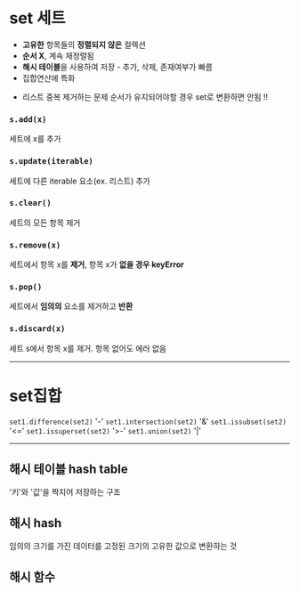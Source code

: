 # set 세트
- **고유한** 항목들의 **정렬되지 않은** 컬렉션 
- **순서 X**, 계속 재정렬됨
- **해시 테이블**을 사용하여 저장 - 추가, 삭제, 존재여부가 빠름
- 집합연산에 특화

+ 리스트 중복 제거하는 문제 순서가 유지되어야할 경우 set로 변환하면 안됨 !!

### `s.add(x)`
세트에 x를 추가


### `s.update(iterable)`
세트에 다른 iterable 요소(ex. 리스트) 추가


### `s.clear()`
세트의 모든 항목 제거


### `s.remove(x)`
세트에서 항목 x를 **제거**, 항목 x가 **없을 경우 keyError**


### `s.pop()`
세트에서 **임의의** 요소를 제거하고 **반환**


### `s.discard(x)`
세트 s에서 항목 x를 제거. 항목 없어도 에러 없음

---

# set집합
`set1.difference(set2)` '-'
`set1.intersection(set2)` '&' 
`set1.issubset(set2)` '<='
`set1.issuperset(set2)` '>-'
`set1.union(set2)` '|'

---

## 해시 테이블 hash table
'키'와 '값'을 짝지어 저장하는 구조

## 해시 hash
임의의 크기를 가진 데이터를 고정된 크기의 고유한 값으로 변환하는 것

## 해시 함수

